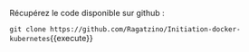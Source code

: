 

Récupérez le code disponible sur github : 

`git clone https://github.com/Ragatzino/Initiation-docker-kubernetes`{{execute}}